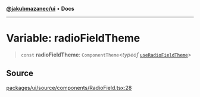 [**@jakubmazanec/ui**](../README.md) • **Docs**

---

# Variable: radioFieldTheme

> `const` **radioFieldTheme**: `ComponentTheme`\<_typeof_
> [`useRadioFieldTheme`](../functions/useRadioFieldTheme.md)\>

## Source

[packages/ui/source/components/RadioField.tsx:28](https://github.com/jakubmazanec/tools/blob/bb20df5276ddb119762948adc2cda520aef09f0f/packages/ui/source/components/RadioField.tsx#L28)

